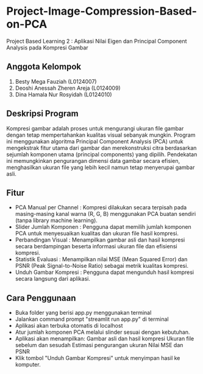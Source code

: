 # Project-Image-Compression-Based-on-PCA
Project Based Learning 2 : Aplikasi Nilai Eigen dan Principal Component Analysis pada Kompresi Gambar

## Anggota Kelompok 
1. Besty Mega Fauziah (L0124007)
2. Deoshi Anessah Zheren Areja (L0124009)
3. Dina Hamala Nur Rosyidah (L0124010)

## Deskripsi Program 
Kompresi gambar adalah proses untuk mengurangi ukuran file gambar dengan tetap mempertahankan kualitas visual sebanyak mungkin.
Program ini menggunakan algoritma Principal Component Analysis (PCA) untuk mengekstrak fitur utama dari gambar dan merekonstruksi citra berdasarkan sejumlah komponen utama (principal components) yang dipilih.
Pendekatan ini memungkinkan pengurangan dimensi data gambar secara efisien, menghasilkan ukuran file yang lebih kecil namun tetap menyerupai gambar asli.

## Fitur
- PCA Manual per Channel : Kompresi dilakukan secara terpisah pada masing-masing kanal warna (R, G, B) menggunakan PCA buatan sendiri (tanpa library machine learning).
- Slider Jumlah Komponen : Pengguna dapat memilih jumlah komponen PCA untuk menyesuaikan kualitas dan ukuran file hasil kompresi.
- Perbandingan Visual : Menampilkan gambar asli dan hasil kompresi secara berdampingan beserta informasi ukuran file dan efisiensi kompresi.
- Statistik Evaluasi : Menampilkan nilai MSE (Mean Squared Error) dan PSNR (Peak Signal-to-Noise Ratio) sebagai metrik kualitas kompresi.
- Unduh Gambar Kompresi : Pengguna dapat mengunduh hasil kompresi secara langsung dari aplikasi.

## Cara Penggunaan 
- Buka folder yang berisi app.py menggunakan terminal
- Jalankan command prompt "streamlit run app.py" di terminal
- Aplikasi akan terbuka otomatis di localhost
- Atur jumlah komponen PCA melalui slinder sesuai dengan kebutuhan.
- Aplikasi akan menampilkan:
  Gambar asli dan hasil kompresi
  Ukuran file sebelum dan sesudah
  Estimasi pengurangan ukuran
  Nilai MSE dan PSNR
- Klik tombol "Unduh Gambar Kompresi" untuk menyimpan hasil ke komputer.

